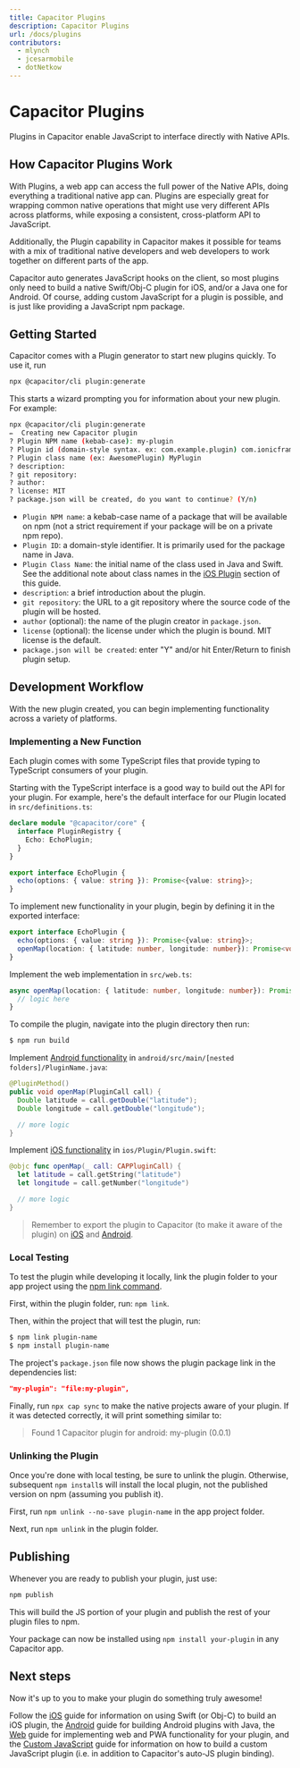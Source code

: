 ```yaml
---
title: Capacitor Plugins
description: Capacitor Plugins
url: /docs/plugins
contributors:
  - mlynch
  - jcesarmobile
  - dotNetkow
---
```


# Capacitor Plugins

<p class="intro">Plugins in Capacitor enable JavaScript to interface directly with Native APIs.</p>

## How Capacitor Plugins Work

With Plugins, a web app can access the full power of the Native APIs, doing everything a traditional native app can. Plugins are especially great for wrapping common native operations that might use very different APIs across platforms, while exposing a consistent, cross-platform API to JavaScript.

Additionally, the Plugin capability in Capacitor makes it possible for teams with a mix of traditional native developers and web developers to work together on different parts of the app.

Capacitor auto generates JavaScript hooks on the client, so most plugins only need to build
a native Swift/Obj-C plugin for iOS, and/or a Java one for Android. Of course, adding custom JavaScript
for a plugin is possible, and is just like providing a JavaScript npm package.

## Getting Started

Capacitor comes with a Plugin generator to start new plugins quickly. To use it, run

```bash
npx @capacitor/cli plugin:generate
```

This starts a wizard prompting you for information about your new plugin. For example:

```bash
npx @capacitor/cli plugin:generate
✏️  Creating new Capacitor plugin
? Plugin NPM name (kebab-case): my-plugin
? Plugin id (domain-style syntax. ex: com.example.plugin) com.ionicframework.myplugin
? Plugin class name (ex: AwesomePlugin) MyPlugin
? description:
? git repository:
? author:
? license: MIT
? package.json will be created, do you want to continue? (Y/n)
```

 - `Plugin NPM name`: a kebab-case name of a package that will be available on npm (not a strict requirement if your package will be on a private npm repo).
 - `Plugin ID`: a domain-style identifier. It is primarily used for the package name in Java.
 - `Plugin Class Name`: the initial name of the class used in Java and Swift. See the additional note about class names in the [iOS Plugin](ios/) section of this guide.
 - `description`: a brief introduction about the plugin.
 - `git repository`: the URL to a git repository where the source code of the plugin will be hosted.
 - `author` (optional): the name of the plugin creator in `package.json`.
 - `license` (optional): the license under which the plugin is bound. MIT license is the default.
 - `package.json will be created`: enter "Y" and/or hit Enter/Return to finish plugin setup.

## Development Workflow

With the new plugin created, you can begin implementing functionality across a variety of platforms.

### Implementing a New Function

Each plugin comes with some TypeScript files that provide typing to TypeScript consumers of your plugin.

Starting with the TypeScript interface is a good way to build out the API for your plugin. For example,
here's the default interface for our Plugin located in `src/definitions.ts`:

```typescript
declare module "@capacitor/core" {
  interface PluginRegistry {
    Echo: EchoPlugin;
  }
}

export interface EchoPlugin {
  echo(options: { value: string }): Promise<{value: string}>;
}
```

To implement new functionality in your plugin, begin by defining it in the exported interface:

```typescript
export interface EchoPlugin {
  echo(options: { value: string }): Promise<{value: string}>;
  openMap(location: { latitude: number, longitude: number}): Promise<void>;
}
```

Implement the web implementation in `src/web.ts`:

```typescript
async openMap(location: { latitude: number, longitude: number}): Promise<void> {
  // logic here
}
```

To compile the plugin, navigate into the plugin directory then run: 

```bash
$ npm run build
```

Implement [Android functionality](./android) in `android/src/main/[nested folders]/PluginName.java`:

```java
@PluginMethod()
public void openMap(PluginCall call) {
  Double latitude = call.getDouble("latitude");
  Double longitude = call.getDouble("longitude");

  // more logic
}
```

Implement [iOS functionality](./ios) in `ios/Plugin/Plugin.swift`:

```swift
@objc func openMap(_ call: CAPPluginCall) {
  let latitude = call.getString("latitude")
  let longitude = call.getNumber("longitude")

  // more logic
}
```

> Remember to export the plugin to Capacitor (to make it aware of the plugin) on [iOS](/docs/plugins/ios#export-to-capacitor) and [Android](/docs/plugins/android#export-to-capacitor).

### Local Testing

To test the plugin while developing it locally, link the plugin folder to your app project using the [npm link command](https://docs.npmjs.com/cli/link).

First, within the plugin folder, run: `npm link`.

Then, within the project that will test the plugin, run: 

```bash 
$ npm link plugin-name
$ npm install plugin-name
``` 

The project's `package.json` file now shows the plugin package link in the dependencies list:

```json
"my-plugin": "file:my-plugin",
```

Finally, run `npx cap sync` to make the native projects aware of your plugin. If it was detected correctly, it will print something similar to: 

> Found 1 Capacitor plugin for android: my-plugin (0.0.1)

### Unlinking the Plugin

Once you're done with local testing, be sure to unlink the plugin. Otherwise, subsequent `npm install`s  will install the local plugin, not the published version on npm (assuming you publish it).

First, run `npm unlink --no-save plugin-name` in the app project folder.

Next, run `npm unlink` in the plugin folder.

## Publishing

Whenever you are ready to publish your plugin, just use:

```bash
npm publish
```

This will build the JS portion of your plugin and publish the rest of your plugin files to npm.

Your package can now be installed using `npm install your-plugin` in any Capacitor app.

## Next steps

Now it's up to you to make your plugin do something truly awesome!

Follow the [iOS](./ios) guide for information on using Swift (or Obj-C) to build an iOS plugin, the [Android](./android) guide for building Android plugins with Java, the [Web](./web) guide for implementing web and PWA functionality for your plugin, and the [Custom JavaScript](./js) guide for information on how to build a custom JavaScript plugin (i.e. in addition to Capacitor's auto-JS plugin binding).
